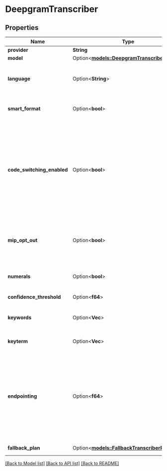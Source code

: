 # DeepgramTranscriber

## Properties

Name | Type | Description | Notes
------------ | ------------- | ------------- | -------------
**provider** | **String** | This is the transcription provider that will be used. | 
**model** | Option<[**models::DeepgramTranscriberModel**](DeepgramTranscriber_model.md)> |  | [optional]
**language** | Option<**String**> | This is the language that will be set for the transcription. The list of languages Deepgram supports can be found here: https://developers.deepgram.com/docs/models-languages-overview | [optional]
**smart_format** | Option<**bool**> | This will be use smart format option provided by Deepgram. It's default disabled because it can sometimes format numbers as times but it's getting better. | [optional]
**code_switching_enabled** | Option<**bool**> | This automatically switches the transcriber's language when the customer's language changes. Defaults to false.  Usage: - If your customers switch languages mid-call, you can set this to true.  Note: - To detect language changes, Vapi uses a custom trained model. Languages supported (X = limited support):   1. Arabic   2. Bengali   3. Cantonese   4. Chinese   5. Chinese Simplified (X)   6. Chinese Traditional (X)   7. English   8. Farsi (X)   9. French   10. German   11. Haitian Creole (X)   12. Hindi   13. Italian   14. Japanese   15. Korean   16. Portuguese   17. Russian   18. Spanish   19. Thai   20. Urdu   21. Vietnamese - To receive `language-change-detected` webhook events, add it to `assistant.serverMessages`.  @default false | [optional]
**mip_opt_out** | Option<**bool**> | If set to true, this will add mip_opt_out=true as a query parameter of all API requests. See https://developers.deepgram.com/docs/the-deepgram-model-improvement-partnership-program#want-to-opt-out  This will only be used if you are using your own Deepgram API key.  @default false | [optional][default to false]
**numerals** | Option<**bool**> | If set to true, this will cause deepgram to convert spoken numbers to literal numerals. For example, \"my phone number is nine-seven-two...\" would become \"my phone number is 972...\"  @default false | [optional]
**confidence_threshold** | Option<**f64**> | Transcripts below this confidence threshold will be discarded.  @default 0.4 | [optional]
**keywords** | Option<**Vec<String>**> | These keywords are passed to the transcription model to help it pick up use-case specific words. Anything that may not be a common word, like your company name, should be added here. | [optional]
**keyterm** | Option<**Vec<String>**> | Keyterm Prompting allows you improve Keyword Recall Rate (KRR) for important keyterms or phrases up to 90%. | [optional]
**endpointing** | Option<**f64**> | This is the timeout after which Deepgram will send transcription on user silence. You can read in-depth documentation here: https://developers.deepgram.com/docs/endpointing.  Here are the most important bits: - Defaults to 10. This is recommended for most use cases to optimize for latency. - 10 can cause some missing transcriptions since because of the shorter context. This mostly happens for one-word utterances. For those uses cases, it's recommended to try 300. It will add a bit of latency but the quality and reliability of the experience will be better. - If neither 10 nor 300 work, contact support@vapi.ai and we'll find another solution.  @default 10 | [optional]
**fallback_plan** | Option<[**models::FallbackTranscriberPlan**](FallbackTranscriberPlan.md)> | This is the plan for voice provider fallbacks in the event that the primary voice provider fails. | [optional]

[[Back to Model list]](../README.md#documentation-for-models) [[Back to API list]](../README.md#documentation-for-api-endpoints) [[Back to README]](../README.md)



